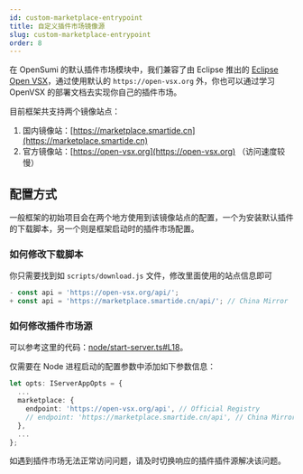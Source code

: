 ```yaml
---
id: custom-marketplace-entrypoint
title: 自定义插件市场镜像源
slug: custom-marketplace-entrypoint
order: 8
---
```


在 OpenSumi 的默认插件市场模块中，我们兼容了由 Eclipse 推出的 [Eclipse Open VSX](https://www.eclipse.org/community/eclipse_newsletter/2020/march/1.php)，通过使用默认的 `https://open-vsx.org` 外，你也可以通过学习 OpenVSX 的部署文档去实现你自己的插件市场。

目前框架共支持两个镜像站点：

1. 国内镜像站：[https://marketplace.smartide.cn](https://marketplace.smartide.cn)
2. 官方镜像站：[https://open-vsx.org](https://open-vsx.org) （访问速度较慢）

## 配置方式

一般框架的初始项目会在两个地方使用到该镜像站点的配置，一个为安装默认插件的下载脚本，另一个则是框架启动时的插件市场配置。

### 如何修改下载脚本

你只需要找到如 `scripts/download.js` 文件，修改里面使用的站点信息即可

```typescript
- const api = 'https://open-vsx.org/api/';
+ const api = 'https://marketplace.smartide.cn/api/'; // China Mirror
```

### 如何修改插件市场源

可以参考这里的代码：[node/start-server.ts#L18](https://github.com/opensumi/opensumi-module-samples/blob/main/example/src/node/start-server.ts#L18)。

仅需要在 Node 进程启动的配置参数中添加如下参数信息：

```typescript
let opts: IServerAppOpts = {
  ...
  marketplace: {
    endpoint: 'https://open-vsx.org/api', // Official Registry
    // endpoint: 'https://marketplace.smartide.cn/api', // China Mirror
  },
  ...
};
```

如遇到插件市场无法正常访问问题，请及时切换响应的插件插件源解决该问题。
